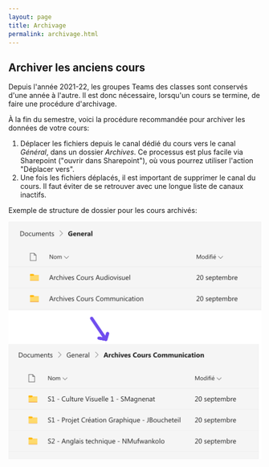```yaml
---
layout: page
title: Archivage
permalink: archivage.html
---
```


## Archiver les anciens cours

Depuis l'année 2021-22, les groupes Teams des classes sont conservés d'une année à l'autre. Il est donc nécessaire, lorsqu'un cours se termine, de faire une procédure d'archivage.

À la fin du semestre, voici la procédure recommandée pour archiver les données de votre cours:

1. Déplacer les fichiers depuis le canal dédié du cours vers le canal *Général*, dans un dossier *Archives*. Ce processus est plus facile via Sharepoint ("ouvrir dans Sharepoint"), où vous pourrez utiliser l'action "Déplacer vers".
2. Une fois les fichiers déplacés, il est important de supprimer le canal du cours. Il faut éviter de se retrouver avec une longue liste de canaux inactifs.

Exemple de structure de dossier pour les cours archivés:

![](img/dossiers-archivage.png)